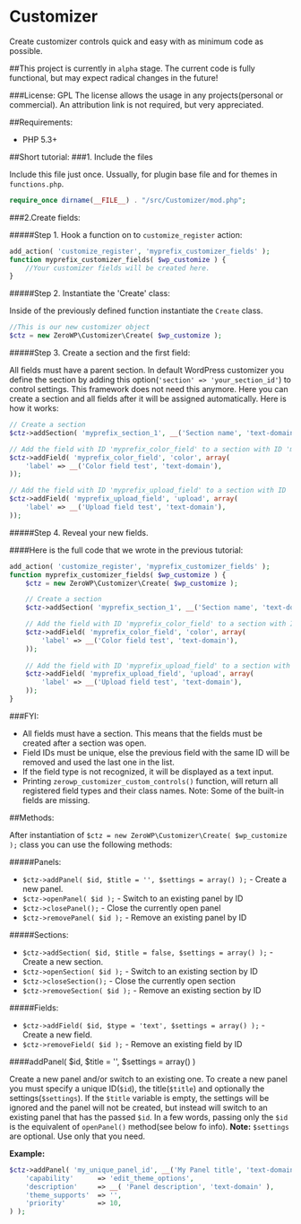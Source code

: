 # Customizer
Create customizer controls quick and easy with as minimum code as possible.

##This project is currently in `alpha` stage. The current code is fully functional, but may expect radical changes in the future!

###License: GPL
The license allows the usage in any projects(personal or commercial). An attribution link is not required, but very appreciated.

##Requirements:

 * PHP 5.3+
 
##Short tutorial:
###1. Include the files

Include this file just once. Ussually, for plugin base file and for themes in `functions.php`. 

```php
require_once dirname(__FILE__) . "/src/Customizer/mod.php";
```

###2.Create fields:

#####Step 1. Hook a function on to `customize_register` action:
```php
add_action( 'customize_register', 'myprefix_customizer_fields' );
function myprefix_customizer_fields( $wp_customize ) {
	//Your customizer fields will be created here.
}
```

#####Step 2. Instantiate the 'Create' class:

Inside of the previously defined function instantiate the `Create` class.
```php
//This is our new customizer object
$ctz = new ZeroWP\Customizer\Create( $wp_customize );
```

#####Step 3. Create a section and the first field:

All fields must have a parent section. In default WordPress customizer you define the section by adding this option(`'section' => 'your_section_id'`) to control settings. This framework does not need this anymore. Here you can create a section and all fields after it will be assigned automatically. Here is how it works:

```php
// Create a section
$ctz->addSection( 'myprefix_section_1', __('Section name', 'text-domain') );

// Add the field with ID 'myprefix_color_field' to a section with ID 'myprefix_section_1'
$ctz->addField( 'myprefix_color_field', 'color', array(
	'label' => __('Color field test', 'text-domain'),
));

// Add the field with ID 'myprefix_upload_field' to a section with ID 'myprefix_section_1'
$ctz->addField( 'myprefix_upload_field', 'upload', array(
	'label' => __('Upload field test', 'text-domain'),
));
```

#####Step 4. Reveal your new fields.

####Here is the full code that we wrote in the previous tutorial:
```php
add_action( 'customize_register', 'myprefix_customizer_fields' );
function myprefix_customizer_fields( $wp_customize ) {
	$ctz = new ZeroWP\Customizer\Create( $wp_customize );

	// Create a section
	$ctz->addSection( 'myprefix_section_1', __('Section name', 'text-domain') );

	// Add the field with ID 'myprefix_color_field' to a section with ID 'myprefix_section_1'
	$ctz->addField( 'myprefix_color_field', 'color', array(
		'label' => __('Color field test', 'text-domain'),
	));
	
	// Add the field with ID 'myprefix_upload_field' to a section with ID 'myprefix_section_1'
	$ctz->addField( 'myprefix_upload_field', 'upload', array(
		'label' => __('Upload field test', 'text-domain'),
	));
}
```

###FYI:
- All fields must have a section. This means that the fields must be created after a section was open.
- Field IDs must be unique, else the previous field with the same ID will be removed and used the last one in the list.
- If the field type is not recognized, it will be displayed as a text input.
- Printing `zerowp_customizer_custom_controls()` function, will return all registered field types and their class names. Note: Some of the built-in fields are missing.


##Methods:

After instantiation of `$ctz = new ZeroWP\Customizer\Create( $wp_customize );` class you can use the following methods:

#####Panels:
* `$ctz->addPanel( $id, $title = '', $settings = array() );` - Create a new panel.
* `$ctz->openPanel( $id );` - Switch to an existing panel by ID
* `$ctz->closePanel();` - Close the currently open panel
* `$ctz->removePanel( $id );` - Remove an existing panel by ID

#####Sections:
* `$ctz->addSection( $id, $title = false, $settings = array() );` - Create a new section.
* `$ctz->openSection( $id );` - Switch to an existing section by ID
* `$ctz->closeSection();` - Close the currently open section
* `$ctz->removeSection( $id );` - Remove an existing section by ID

#####Fields:
* `$ctz->addField( $id, $type = 'text', $settings = array() );` - Create a new field.
* `$ctz->removeField( $id );` - Remove an existing field by ID
 
####addPanel( $id, $title = '', $settings = array() )

Create a new panel and/or switch to an existing one.
To create a new panel you must specify a unique ID(`$id`), the title(`$title`) and optionally the settings(`$settings`). If the `$title` variable is empty, the settings will be ignored and the panel will not be created, but instead will switch to an existing panel that has the passed `$id`. In a few words, passing only the `$id` is the equivalent of `openPanel()` method(see below fo info).
**Note:** `$settings` are optional. Use only that you need. 

**Example:**
```php
$ctz->addPanel( 'my_unique_panel_id', __('My Panel title', 'text-domain'), array(
	'capability'      => 'edit_theme_options',
	'description'     => __( 'Panel description', 'text-domain' ),
	'theme_supports'  => '',
	'priority'        => 10,
) );
```


   
